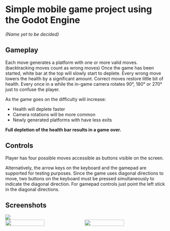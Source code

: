 # Simple mobile game project using the Godot Engine
*(Name yet to be decided)*

## Gameplay
Each move generates a platform with one or more valid moves. (backtracking moves count as wrong moves)
Once the game has been started, white bar at the top will slowly start to deplete.
Every wrong move lowers the health by a significant amount. Correct moves restore little bit of health.
Every once in a while the in-game camera rotates 90°, 180° or 270° just to confuse the player.

As the game goes on the difficulty will increase:
* Health will deplete faster
* Camera rotations will be more common
* Newly generated platforms with have less exits

**Full depletion of the health bar results in a game over.**

## Controls
Player has four possible moves accessible as buttons visible on the screen.

Alternatively, the arrow keys on the keyboard and the gamepad are supported for testing purposes.
Since the game uses diagonal directions to move, two buttons on the keyboard must be pressed simultaneously to indicate the diagonal direction.
For gamepad controls just point the left stick in the diagonal directions.

## Screenshots
<img src="https://github.com/Pomoc48/godot/blob/main/assets/screenshots/game4.png">
<div style="display: flex;">
  <img width="49.5%" src="https://github.com/Pomoc48/godot/blob/main/assets/screenshots/game3.png">
  <img width="49.5%" src="https://github.com/Pomoc48/godot/blob/main/assets/screenshots/game2.png">
</div>
